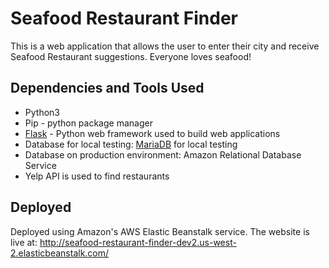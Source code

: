 # Seafood Restaurant Finder
This is a web application that allows the user to enter their city and receive Seafood Restaurant suggestions. Everyone loves seafood!

## Dependencies and Tools Used

- Python3
- Pip - python package manager
- [Flask](https://flask.palletsprojects.com/en/1.1.x/) - Python web framework used to build web applications
- Database for local testing: [MariaDB](https://mariadb.org/download/) for local testing
- Database on production environment: Amazon Relational Database Service
- Yelp API is used to find restaurants

## Deployed

Deployed using Amazon's AWS Elastic Beanstalk service.
The website is live at: http://seafood-restaurant-finder-dev2.us-west-2.elasticbeanstalk.com/